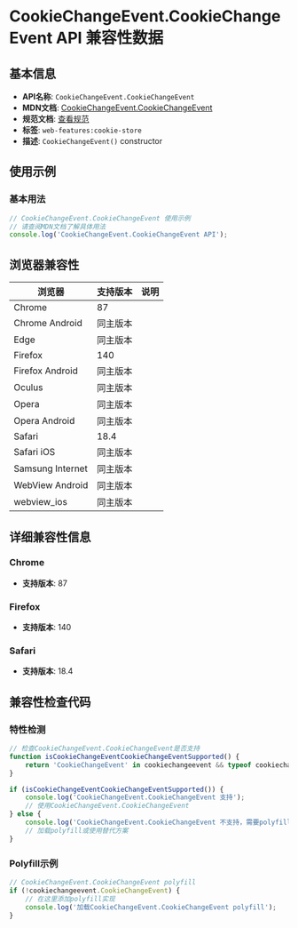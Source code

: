 # CookieChangeEvent.CookieChangeEvent API 兼容性数据

## 基本信息

- **API名称**: `CookieChangeEvent.CookieChangeEvent`
- **MDN文档**: [CookieChangeEvent.CookieChangeEvent](https://developer.mozilla.org/docs/Web/API/CookieChangeEvent/CookieChangeEvent)
- **规范文档**: [查看规范](https://cookiestore.spec.whatwg.org/#dom-cookiechangeevent-cookiechangeevent)
- **标签**: `web-features:cookie-store`
- **描述**: `CookieChangeEvent()` constructor

## 使用示例

### 基本用法

```javascript
// CookieChangeEvent.CookieChangeEvent 使用示例
// 请查阅MDN文档了解具体用法
console.log('CookieChangeEvent.CookieChangeEvent API');
```

## 浏览器兼容性

| 浏览器 | 支持版本 | 说明 |
|--------|----------|------|
| Chrome | 87 |  |
| Chrome Android | 同主版本 |  |
| Edge | 同主版本 |  |
| Firefox | 140 |  |
| Firefox Android | 同主版本 |  |
| Oculus | 同主版本 |  |
| Opera | 同主版本 |  |
| Opera Android | 同主版本 |  |
| Safari | 18.4 |  |
| Safari iOS | 同主版本 |  |
| Samsung Internet | 同主版本 |  |
| WebView Android | 同主版本 |  |
| webview_ios | 同主版本 |  |

## 详细兼容性信息

### Chrome

- **支持版本**: 87

### Firefox

- **支持版本**: 140

### Safari

- **支持版本**: 18.4

## 兼容性检查代码

### 特性检测

```javascript
// 检查CookieChangeEvent.CookieChangeEvent是否支持
function isCookieChangeEventCookieChangeEventSupported() {
    return 'CookieChangeEvent' in cookiechangeevent && typeof cookiechangeevent.CookieChangeEvent === 'function';
}

if (isCookieChangeEventCookieChangeEventSupported()) {
    console.log('CookieChangeEvent.CookieChangeEvent 支持');
    // 使用CookieChangeEvent.CookieChangeEvent
} else {
    console.log('CookieChangeEvent.CookieChangeEvent 不支持，需要polyfill');
    // 加载polyfill或使用替代方案
}
```

### Polyfill示例

```javascript
// CookieChangeEvent.CookieChangeEvent polyfill
if (!cookiechangeevent.CookieChangeEvent) {
    // 在这里添加polyfill实现
    console.log('加载CookieChangeEvent.CookieChangeEvent polyfill');
}
```

